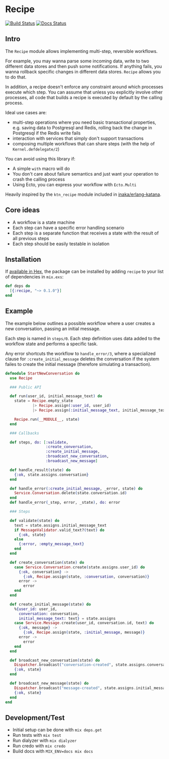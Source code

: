 # Recipe

[![Build Status](https://travis-ci.org/cloud8421/recipe.svg?branch=master)](https://travis-ci.org/cloud8421/recipe)
[![Docs Status](https://inch-ci.org/github/cloud8421/recipe.svg?branch=inch-ci-support)](https://inch-ci.org/github/cloud8421/recipe)

## Intro

The `Recipe` module allows implementing multi-step, reversible workflows.

For example, you may wanna parse some incoming data, write to two different
data stores and then push some notifications. If anything fails, you wanna
rollback specific changes in different data stores. `Recipe` allows you to do
that.

In addition, a recipe doesn't enforce any constraint around which processes
execute which step. You can assume that unless you explicitly involve other
processes, all code that builds a recipe is executed by default by the
calling process.

Ideal use cases are:

- multi-step operations where you need basic transactional properties, e.g.
  saving data to Postgresql and Redis, rolling back the change in Postgresql if
  the Redis write fails
- interaction with services that simply don't support transactions
- composing multiple workflows that can share steps (with the
  help of `Kernel.defdelegate/2`)

You can avoid using this library if:

- A simple `with` macro will do
- You don't care about failure semantics and just want your operation to
  crash the calling process
- Using Ecto, you can express your workflow with `Ecto.Multi`

Heavily inspired by the `ktn_recipe` module included in [inaka/erlang-katana](https://github.com/inaka/erlang-katana).

## Core ideas

- A workflow is a state machine
- Each step can have a specific error handling scenario
- Each step is a separate function that receives a state
  with the result of all previous steps
- Each step should be easily testable in isolation

## Installation

If [available in Hex](https://hex.pm/docs/publish), the package can be installed
by adding `recipe` to your list of dependencies in `mix.exs`:

```elixir
def deps do
  [{:recipe, "~> 0.1.0"}]
end
```

## Example

The example below outlines a possible workflow where a user creates a new
conversation, passing an initial message.

Each step is named in `steps/0`. Each step definition uses data added to the
workflow state and performs a specific task.

Any error shortcuts the workflow to `handle_error/3`, where a specialized
clause for `:create_initial_message` deletes the conversation if the system
failes to create the initial message (therefore simulating a transaction).

```elixir
defmodule StartNewConversation do
  use Recipe

  ### Public API

  def run(user_id, initial_message_text) do
    state = Recipe.empty_state
            |> Recipe.assign(:user_id, user_id)
            |> Recipe.assign(:initial_message_text, initial_message_text)

    Recipe.run(__MODULE__, state)
  end

  ### Callbacks

  def steps, do: [:validate,
                  :create_conversation,
                  :create_initial_message,
                  :broadcast_new_conversation,
                  :broadcast_new_message]

  def handle_result(state) do
    {:ok, state.assigns.conversation}
  end

  def handle_error(:create_initial_message, _error, state) do
    Service.Conversation.delete(state.conversation.id)
  end
  def handle_error(_step, error, _state), do: error

  ### Steps

  def validate(state) do
    text = state.assigns.initial_message_text
    if MessageValidator.valid_text?(text) do
      {:ok, state}
    else
      {:error, :empty_message_text}
    end
  end

  def create_conversation(state) do
    case Service.Conversation.create(state.assigns.user_id) do
      {:ok, conversation} ->
        {:ok, Recipe.assign(state, :conversation, conversation)}
      error ->
        error
    end
  end

  def create_initial_message(state) do
    %{user_id: user_id,
      conversation: conversation,
      initial_message_text: text} = state.assigns
    case Service.Message.create(user_id, conversation.id, text) do
      {:ok, message} ->
        {:ok, Recipe.assign(state, :initial_message, message)}
      error ->
        error
    end
  end

  def broadcast_new_conversation(state) do
    Dispatcher.broadcast("conversation-created", state.assigns.conversation)
    {:ok, state}
  end

  def broadcast_new_message(state) do
    Dispatcher.broadcast("message-created", state.assigns.initial_message)
    {:ok, state}
  end
end
```

## Development/Test

- Initial setup can be done with `mix deps.get`
- Run tests with `mix test`
- Run dialyzer with `mix dialyzer`
- Run credo with `mix credo`
- Build docs with `MIX_ENV=docs mix docs`
